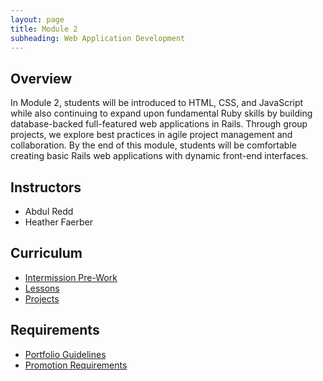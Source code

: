 ```yaml
---
layout: page
title: Module 2
subheading: Web Application Development
---
```


## Overview  

In Module 2, students will be introduced to HTML, CSS, and JavaScript while also continuing to expand upon fundamental Ruby skills by building database-backed full-featured web applications in Rails. Through group projects, we explore best practices in agile project management and collaboration. By the end of this module, students will be comfortable creating basic Rails web applications with dynamic front-end interfaces.

## Instructors

- Abdul Redd
- Heather Faerber

## Curriculum

- [Intermission Pre-Work](./intermission_work)
- [Lessons](./lessons)
- [Projects](./projects)

<!-- ## Other Resources

- Coming Soon! -->

## Requirements


- [Portfolio Guidelines](./requirements/portfolio_guidelines)
- [Promotion Requirements](./requirements/promotion_requirements)

